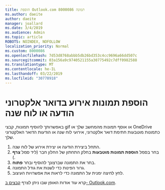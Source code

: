 ```yaml
---
title: הוספת Outlook.com 8000086 תמונה
ms.author: daeite
author: daeite
manager: joallard
ms.date: 3/4/2019
ms.audience: Admin
ms.topic: article
ROBOTS: NOINDEX, NOFOLLOW
localization_priority: Normal
ms.custom: 8000086
ms.openlocfilehash: 7d53d8768abbb5db26bd353c4cc9696a66dd507c
ms.sourcegitcommit: 03a156a9c9740521155a30775492c7dff0982588
ms.translationtype: MT
ms.contentlocale: he-IL
ms.lasthandoff: 03/22/2019
ms.locfileid: "30778918"
---
```

# <a name="insert-pictures-in-an-email-message-or-calendar-event"></a>הוספת תמונות אירוע בדואר אלקטרוני הודעה או לוח שנה

באפשרותך להוסיף תמונות, קבצי gif או אוסף תמונות מהמחשב שלך או OneDrive כתמונות מוטבעות חתימת דואר אלקטרוני, אירועי לוח שנה או הודעות הדואר האלקטרוני שלך.

1. התחל ביצירת הודעה או יצירת אירוע של לוח שנה.
2. בחר בסמל **הוספת תמונות מוטבעות** בחלק התחתון של החלון חבר (ליד סמל **צרף** ).
3. בחר את התמונה שברצונך להוסיף ובחר **פתוח**.
4. גרור הפינות כדי לשנות את גודל התמונה.
5. לחץ לחיצה ימנית על התמונה כדי לראות את אפשרויות העיצוב.

קרא עוד אודות האופן שבו ניתן לצרף [קבצים ב- Outlook.com](https://support.office.com/article/8d7c1ea7-4e5f-44ce-bb6e-c5fcc92ba9ab).